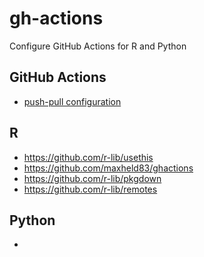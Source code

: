 # gh-actions
 Configure GitHub Actions for R and Python

## GitHub Actions
- [push-pull configuration](https://help.github.com/en/actions/reference/workflow-syntax-for-github-actions)

## R
- https://github.com/r-lib/usethis
- https://github.com/maxheld83/ghactions
- https://github.com/r-lib/pkgdown
- https://github.com/r-lib/remotes

## Python
-
